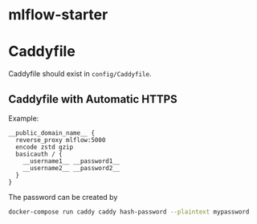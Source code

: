 # mlflow-starter

# Caddyfile

Caddyfile should exist in `config/Caddyfile`.

## Caddyfile with Automatic HTTPS

Example:

```Caddyfile
__public_domain_name__ {
  reverse_proxy mlflow:5000
  encode zstd gzip
  basicauth / {
    __username1__ __password1__
    __username2__ __password2__
  }
}

```

The password can be created by 

```bash
docker-compose run caddy caddy hash-password --plaintext mypassword
```

